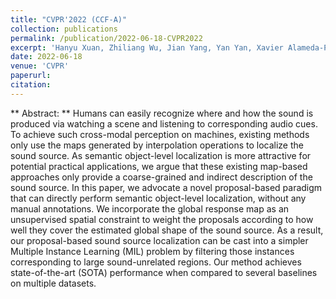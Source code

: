 ```yaml
---
title: "CVPR'2022 (CCF-A)"
collection: publications
permalink: /publication/2022-06-18-CVPR2022
excerpt: 'Hanyu Xuan, Zhiliang Wu, Jian Yang, Yan Yan, Xavier Alameda-Pineda. A proposal-based paradigm for Self-supervised Sound Source Localization in Videos[C]//Proceedings of the IEEE/CVF Conference on Computer Vision and Pattern Recognition. 2022: 1029-1038.'
date: 2022-06-18
venue: 'CVPR'
paperurl: 
citation: 
---
```

** Abstract: **
Humans can easily recognize where and how the sound is produced via watching a scene and listening to corresponding audio cues. To achieve such cross-modal perception on machines, existing methods only use the maps generated by interpolation operations to localize the sound source. As semantic object-level localization is more attractive for potential practical applications, we argue that these existing map-based approaches only provide a coarse-grained and indirect description of the sound source. In this paper, we advocate a novel proposal-based paradigm that can directly perform semantic object-level localization, without any manual annotations. We incorporate the global response map as an unsupervised spatial constraint to weight the proposals according to how well they cover the estimated global shape of the sound source. As a result, our proposal-based sound source localization can be cast into a simpler Multiple Instance Learning (MIL) problem by filtering those instances corresponding to large sound-unrelated regions. Our method achieves state-of-the-art (SOTA) performance when compared to several baselines on multiple datasets.


